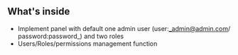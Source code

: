 
## What's inside

- Implement panel with default one admin user (user:_admin@admin.com/ password:password_) and two roles
- Users/Roles/permissions management function 


